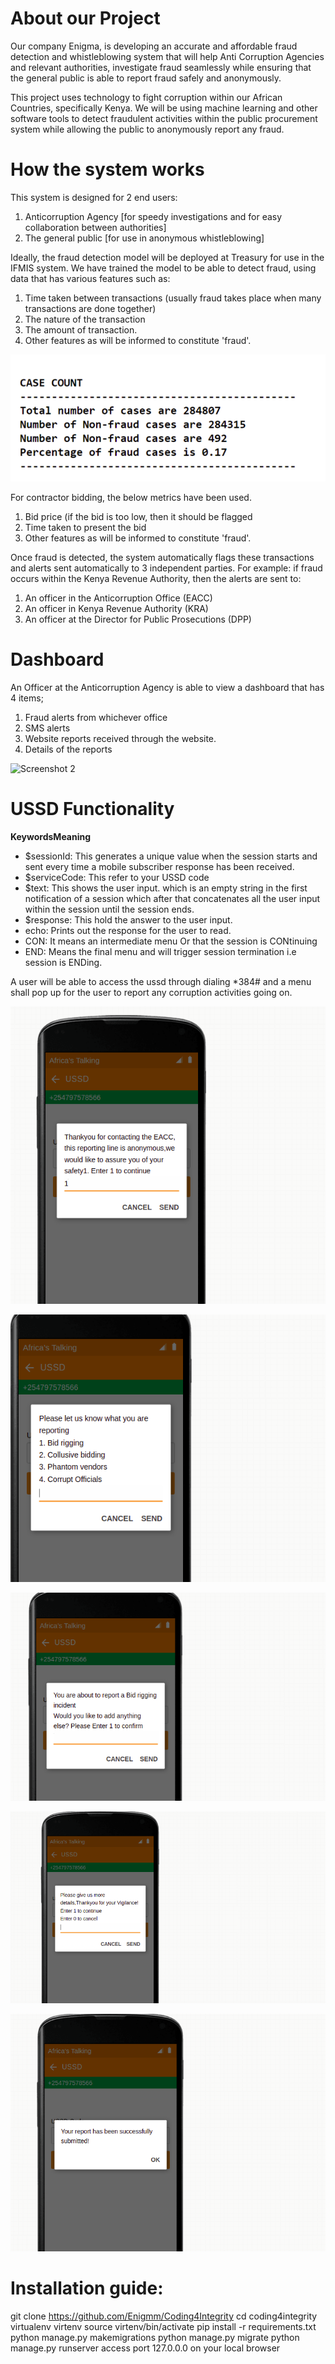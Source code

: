 
# About our Project
Our company Enigma, is developing an accurate and affordable fraud detection and whistleblowing system that will help Anti Corruption Agencies and relevant authorities, investigate fraud seamlessly while ensuring that the general public is able to report fraud safely and anonymously.

This project uses technology to fight corruption within our African Countries, specifically Kenya.
We will be using machine learning and other software tools to detect fraudulent activities within the public procurement system while allowing the public to anonymously report any fraud.

# **How the system works** #
This system is designed for 2 end users:
  1. Anticorruption Agency [for speedy investigations and for easy collaboration between authorities]
  2. The general public [for use in anonymous whistleblowing]
  
Ideally, the fraud detection model will be deployed at Treasury for use in the IFMIS system.
We have trained the model to be able to detect fraud, using data that has various features such as:
 1. Time taken between transactions (usually fraud takes place when many transactions are done together)
 2. The nature of the transaction
 3. The amount of transaction.
 4. Other features as will be informed to constitute 'fraud'.

![ussdcodepicture](images/ml.png)

 
For contractor bidding, the below metrics have been used.

 1. Bid price (if the bid is too low, then it should be flagged
 2. Time taken to present the bid
 3. Other features as will be informed to constitute 'fraud'.
 
Once fraud is detected, the system automatically flags these transactions and alerts sent automatically to 3 independent parties.
For example: if fraud occurs within the Kenya Revenue Authority, then the alerts are sent to:
 1. An officer in the Anticorruption Office (EACC)
 2. An officer in Kenya Revenue Authority (KRA)
 3. An officer at the Director for Public Prosecutions (DPP)

# **Dashboard** #
An Officer at the Anticorruption Agency is able to view a dashboard that has 4 items;
1. Fraud alerts from whichever office
2. SMS alerts
3. Website reports received through the website.
4. Details of the reports

![Screenshot 2](https://user-images.githubusercontent.com/53013896/139933976-d6ee1534-90b6-46af-8322-0c718ac8d57e.jpeg)


# **USSD Functionality** #

**KeywordsMeaning**

 - $sessionId: This generates a unique value when the session starts and sent every time a mobile subscriber response has been received.
- $serviceCode: This refer to your USSD code
 - $text: This shows the user input. which is an empty string in the first notification of a session which after that concatenates all the user input within the session until the session ends.
- $response: This hold the answer to the user input.
- echo: Prints out the response for the user to read.
- CON: It means an intermediate menu Or that the session is CONtinuing
- END: Means the final menu and will trigger session termination i.e session is ENDing.

A user will be able to access the ussd through dialing *384# and a menu shall pop up for the user to report any corruption activities going on.

![ussdcodepicture](images/word.png)

![ussdcodepicture](images/work.png)

![ussdcodepicture](images/okay.png)

![ussdcodepicture](images/challenge.png)

![ussdcodepicture](images/ussd.png)


# **Installation guide:** #

git clone https://github.com/Enigmm/Coding4Integrity
cd coding4integrity
virtualenv virtenv
source virtenv/bin/activate
pip install -r requirements.txt
python manage.py makemigrations
python manage.py migrate
python manage.py runserver
access port 127.0.0.0 on your local browser












